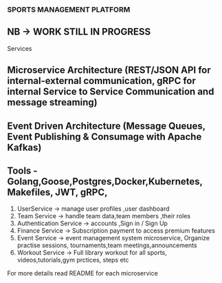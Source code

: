 ### SPORTS MANAGEMENT PLATFORM

## NB -> WORK STILL IN PROGRESS
Services
## Microservice Architecture (REST/JSON API for internal-external communication, gRPC for internal Service to Service Communication and message streaming)
## Event Driven Architecture (Message Queues, Event Publishing & Consumage with Apache Kafkas)
## Tools - Golang,Goose,Postgres,Docker,Kubernetes, Makefiles, JWT, gRPC,

1. UserService -> manage user profiles ,user dashboard
2. Team Service -> handle team data,team members ,their roles
3. Authentication Service -> accounts ,Sign in / Sign Up
4. Finance Service -> Subscription payment to access premium features
5. Event Service -> event management system microservice, Organize practise sessions, tournaments,team meetings,announcements
6. Workout Service -> Full library workout for all sports, videos,tutorials,gym prctices, steps etc

For more details read README for each microservice 
